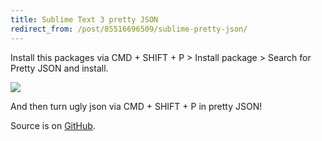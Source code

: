 ```yaml
---
title: Sublime Text 3 pretty JSON
redirect_from: /post/85516696509/sublime-pretty-json/
---
```


Install this packages via CMD + SHIFT + P > Install package > Search for Pretty JSON and install.

![](https://camo.githubusercontent.com/ae4da342a09900b3c3682416595b30eca758ca6b/687474703a2f2f692e696d6775722e636f6d2f737737487273702e6769663f31)

And then turn ugly json via CMD + SHIFT + P in pretty JSON!

Source is on [GitHub](https://github.com/dzhibas/SublimePrettyJson).
